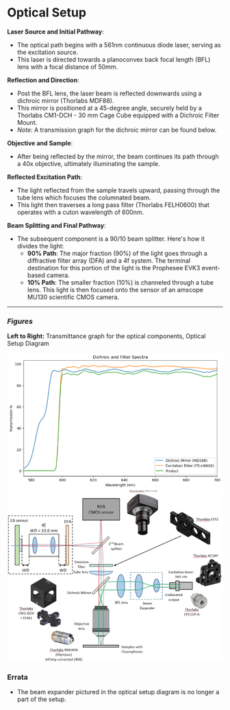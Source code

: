 # Optical Setup

**Laser Source and Initial Pathway**:

* The optical path begins with a 561nm continuous diode laser, serving as the excitation source.
* This laser is directed towards a planoconvex back focal length (BFL) lens with a focal distance of 50mm.

**Reflection and Direction**:

* Post the BFL lens, the laser beam is reflected downwards using a dichroic mirror (Thorlabs MDF88).
* This mirror is positioned at a 45-degree angle, securely held by a Thorlabs CM1-DCH - 30 mm Cage Cube equipped with a Dichroic Filter Mount.
* _Note_: A transmission graph for the dichroic mirror can be found below.

**Objective and Sample**:

* After being reflected by the mirror, the beam continues its path through a 40x objective, ultimately illuminating the sample.

**Reflected Excitation Path**:

* The light reflected from the sample travels upward, passing through the tube lens which focuses the columnated beam.
* This light then traverses a long pass filter (Thorlabs FELH0600) that operates with a cuton wavelength of 600nm.

**Beam Splitting and Final Pathway**:

* The subsequent component is a 90/10 beam splitter. Here's how it divides the light:
  * **90% Path**: The major fraction (90%) of the light goes through a diffractive filter array (DFA) and a 4f system. The terminal destination for this portion of the light is the Prophesee EVK3 event-based camera.
  * **10% Path**: The smaller fraction (10%) is channeled through a tube lens. This light is then focused onto the sensor of an amscope MU130 scientific CMOS camera.

***

### _Figures_

**Left to Right:** Transmittance graph for the optical components, Optical Setup Diagram

![](<.gitbook/assets/image (1) (1).png>)![](<.gitbook/assets/image (1).png>)

### Errata

* The beam expander pictured in the optical setup diagram is no longer a part of the setup.
